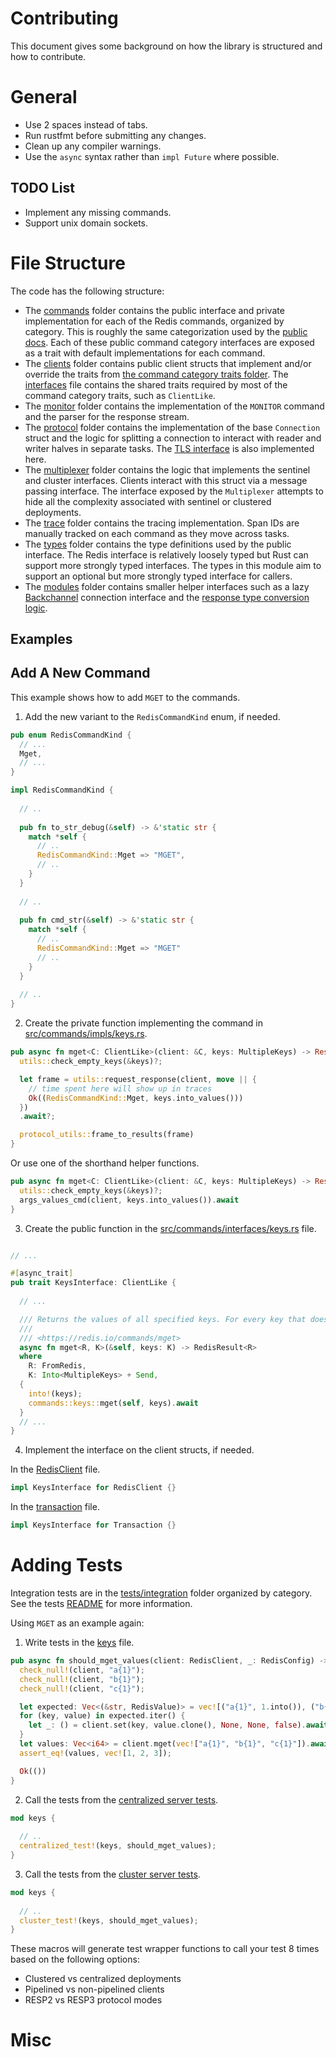 Contributing
===========

This document gives some background on how the library is structured and how to contribute.

# General

* Use 2 spaces instead of tabs.
* Run rustfmt before submitting any changes.
* Clean up any compiler warnings.
* Use the `async` syntax rather than `impl Future` where possible.

## TODO List

* Implement any missing commands.
* Support unix domain sockets.

# File Structure

The code has the following structure:

* The [commands](src/commands) folder contains the public interface and private implementation for each of the Redis commands, organized by category. This is roughly the same categorization used by the [public docs](https://redis.io/commands/). Each of these public command category interfaces are exposed as a trait with default implementations for each command.
* The [clients](src/clients) folder contains public client structs that implement and/or override the traits from [the command category traits folder](src/commands/impls). The [interfaces](src/interfaces.rs) file contains the shared traits required by most of the command category traits, such as `ClientLike`.  
* The [monitor](src/monitor) folder contains the implementation of the `MONITOR` command and the parser for the response stream.
* The [protocol](src/protocol) folder contains the implementation of the base `Connection` struct and the logic for splitting a connection to interact with reader and writer halves in separate tasks. The [TLS interface](src/protocol/tls.rs) is also implemented here.
* The [multiplexer](src/multiplexer) folder contains the logic that implements the sentinel and cluster interfaces. Clients interact with this struct via a message passing interface. The interface exposed by the `Multiplexer` attempts to hide all the complexity associated with sentinel or clustered deployments. 
* The [trace](src/trace) folder contains the tracing implementation. Span IDs are manually tracked on each command as they move across tasks. 
* The [types](src/types) folder contains the type definitions used by the public interface. The Redis interface is relatively loosely typed but Rust can support more strongly typed interfaces. The types in this module aim to support an optional but more strongly typed interface for callers.
* The [modules](src/modules) folder contains smaller helper interfaces such as a lazy [Backchannel](src/modules/backchannel.rs) connection interface and the [response type conversion logic](src/modules/response.rs).

## Examples 

## Add A New Command

This example shows how to add `MGET` to the commands.

1. Add the new variant to the `RedisCommandKind` enum, if needed.

```rust
pub enum RedisCommandKind {
  // ...
  Mget,
  // ...
}

impl RedisCommandKind {
  
  // ..
  
  pub fn to_str_debug(&self) -> &'static str {
    match *self {
      // ..
      RedisCommandKind::Mget => "MGET",
      // ..
    }
  }
  
  // ..
  
  pub fn cmd_str(&self) -> &'static str {
    match *self {
      // .. 
      RedisCommandKind::Mget => "MGET"
      // ..
    }
  }
  
  // ..
}
```

2. Create the private function implementing the command in [src/commands/impls/keys.rs](src/commands/impls/keys.rs).

```rust
pub async fn mget<C: ClientLike>(client: &C, keys: MultipleKeys) -> Result<RedisValue, RedisError> {
  utils::check_empty_keys(&keys)?;

  let frame = utils::request_response(client, move || {
    // time spent here will show up in traces
    Ok((RedisCommandKind::Mget, keys.into_values()))
  })
  .await?;

  protocol_utils::frame_to_results(frame)
}
```

Or use one of the shorthand helper functions.

```rust
pub async fn mget<C: ClientLike>(client: &C, keys: MultipleKeys) -> Result<RedisValue, RedisError> {
  utils::check_empty_keys(&keys)?; 
  args_values_cmd(client, keys.into_values()).await
}
```

3. Create the public function in the [src/commands/interfaces/keys.rs](src/commands/interfaces/keys.rs) file. 

```rust

// ...

#[async_trait]
pub trait KeysInterface: ClientLike {
 
  // ...

  /// Returns the values of all specified keys. For every key that does not hold a string value or does not exist, the special value nil is returned.
  ///
  /// <https://redis.io/commands/mget>
  async fn mget<R, K>(&self, keys: K) -> RedisResult<R> 
  where
    R: FromRedis,
    K: Into<MultipleKeys> + Send,
  {
    into!(keys);
    commands::keys::mget(self, keys).await
  }
  // ...
}
```

4. Implement the interface on the client structs, if needed.

In the [RedisClient](src/clients/redis.rs) file.

```rust
impl KeysInterface for RedisClient {}
```

In the [transaction](src/clients/transaction.rs) file.

```rust
impl KeysInterface for Transaction {}
```

# Adding Tests

Integration tests are in the [tests/integration](tests/integration) folder organized by category. See the tests [README](tests/README.md) for more information.

Using `MGET` as an example again:

1. Write tests in the [keys](tests/integration/keys/mod.rs) file.

```rust
pub async fn should_mget_values(client: RedisClient, _: RedisConfig) -> Result<(), RedisError> {
  check_null!(client, "a{1}");
  check_null!(client, "b{1}");
  check_null!(client, "c{1}");

  let expected: Vec<(&str, RedisValue)> = vec![("a{1}", 1.into()), ("b{1}", 2.into()), ("c{1}", 3.into())];
  for (key, value) in expected.iter() {
    let _: () = client.set(key, value.clone(), None, None, false).await?;
  }
  let values: Vec<i64> = client.mget(vec!["a{1}", "b{1}", "c{1}"]).await?;
  assert_eq!(values, vec![1, 2, 3]);

  Ok(())
}
```

2. Call the tests from the [centralized server tests](tests/integration/centralized.rs).

```rust
mod keys {
   
  // ..
  centralized_test!(keys, should_mget_values);
}

```

3. Call the tests from the [cluster server tests](tests/integration/clustered.rs).

```rust
mod keys {
  
  // ..
  cluster_test!(keys, should_mget_values);
}
```

These macros will generate test wrapper functions to call your test 8 times based on the following options:

* Clustered vs centralized deployments
* Pipelined vs non-pipelined clients
* RESP2 vs RESP3 protocol modes

# Misc
